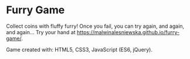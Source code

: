 # Furry Game

Collect coins with fluffy furry! Once you fail, you can try again, and again, and again...
Try your hand at https://malwinalesniewska.github.io/furry-game/.

Game created with:
HTML5,
CSS3,
JavaScript (ES6, jQuery).
